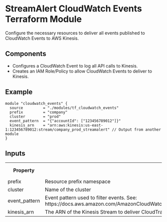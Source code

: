 # StreamAlert CloudWatch Events Terraform Module
Configure the necessary resources to deliver all events published to CloudWatch Events to AWS Kinesis.

## Components
* Configures a CloudWatch Event to log all API calls to Kinesis.
* Creates an IAM Role/Policy to allow CloudWatch Events to deliver to Kinesis.

## Example
```hcl
module "cloudwatch_events" {
  source         = "./modules/tf_cloudwatch_events"
  prefix         = "company"
  cluster        = "prod"
  event_pattern  = "{"accountId": ["123456789012"]}"
  kinesis_arn    = "arn:aws:kinesis:us-east-1:123456789012:stream/company_prod_streamalert" // Output from another module
}
```

## Inputs
<table>
  <tr>
    <th>Property</th>
    <th>Description</th>
    <th>Default (None=Required)</th>
  </tr>
  <tr>
    <td>prefix</td>
    <td>Resource prefix namespace</td>
    <td>None</td>
  </tr>
  <tr>
    <td>cluster</td>
    <td>Name of the cluster</td>
    <td>None</td>
  </tr>
  <tr>
    <td>event_pattern</td>
    <td>Event pattern used to filter events. See: https://docs.aws.amazon.com/AmazonCloudWatch/latest/events/CloudWatchEventsandEventPatterns.html#CloudWatchEventsPatterns</td>
    <td>null (not required)</td>
  </tr>
  <tr>
    <td>kinesis_arn</td>
    <td>The ARN of the Kinesis Stream to deliver CloudTrail logs</td>
    <td>None</td>
  </tr>
</table>
